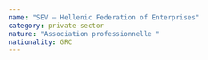 ```yaml
---
name: "SEV – Hellenic Federation of Enterprises"
category: private-sector
nature: "Association professionnelle "
nationality: GRC
---
```

